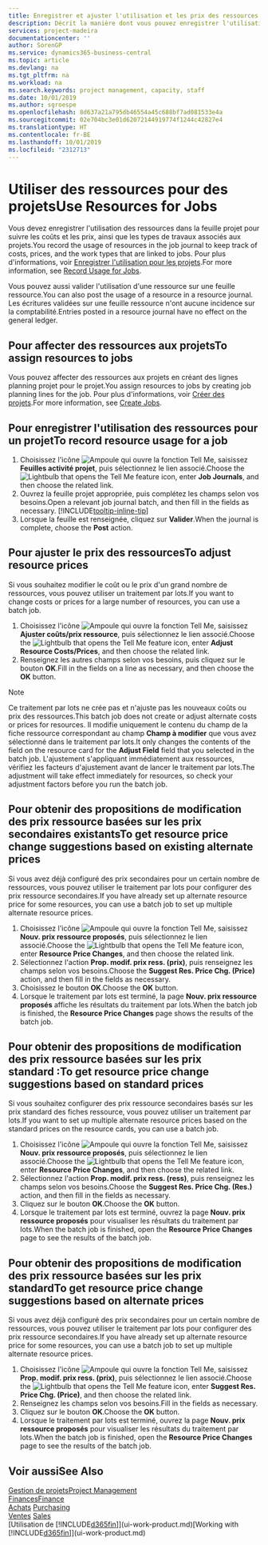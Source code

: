```yaml
---
title: Enregistrer et ajuster l'utilisation et les prix des ressources| Microsoft Docs
description: Décrit la manière dont vous pouvez enregistrer l'utilisation ou la consommation ressource associée à un projet, de garder la trace et de gérer les coûts, les prix, ainsi que les types de travaux.
services: project-madeira
documentationcenter: ''
author: SorenGP
ms.service: dynamics365-business-central
ms.topic: article
ms.devlang: na
ms.tgt_pltfrm: na
ms.workload: na
ms.search.keywords: project management, capacity, staff
ms.date: 10/01/2019
ms.author: sgroespe
ms.openlocfilehash: 8d637a21a795db46554a45c688bf7ad081533e4a
ms.sourcegitcommit: 02e704bc3e01d62072144919774f1244c42827e4
ms.translationtype: HT
ms.contentlocale: fr-BE
ms.lasthandoff: 10/01/2019
ms.locfileid: "2312713"
---
```

# <a name="use-resources-for-jobs"></a><span data-ttu-id="f80c4-103">Utiliser des ressources pour des projets</span><span class="sxs-lookup"><span data-stu-id="f80c4-103">Use Resources for Jobs</span></span>
<span data-ttu-id="f80c4-104">Vous devez enregistrer l'utilisation des ressources dans la feuille projet pour suivre les coûts et les prix, ainsi que les types de travaux associés aux projets.</span><span class="sxs-lookup"><span data-stu-id="f80c4-104">You record the usage of resources in the job journal to keep track of costs, prices, and the work types that are linked to jobs.</span></span> <span data-ttu-id="f80c4-105">Pour plus d'informations, voir [Enregistrer l'utilisation pour les projets](projects-how-record-job-usage.md).</span><span class="sxs-lookup"><span data-stu-id="f80c4-105">For more information, see [Record Usage for Jobs](projects-how-record-job-usage.md).</span></span>

<span data-ttu-id="f80c4-106">Vous pouvez aussi valider l'utilisation d'une ressource sur une feuille ressource.</span><span class="sxs-lookup"><span data-stu-id="f80c4-106">You can also post the usage of a resource in a resource journal.</span></span> <span data-ttu-id="f80c4-107">Les écritures validées sur une feuille ressource n'ont aucune incidence sur la comptabilité.</span><span class="sxs-lookup"><span data-stu-id="f80c4-107">Entries posted in a resource journal have no effect on the general ledger.</span></span>

## <a name="to-assign-resources-to-jobs"></a><span data-ttu-id="f80c4-108">Pour affecter des ressources aux projets</span><span class="sxs-lookup"><span data-stu-id="f80c4-108">To assign resources to jobs</span></span>
<span data-ttu-id="f80c4-109">Vous pouvez affecter des ressources aux projets en créant des lignes planning projet pour le projet.</span><span class="sxs-lookup"><span data-stu-id="f80c4-109">You assign resources to jobs by creating job planning lines for the job.</span></span> <span data-ttu-id="f80c4-110">Pour plus d'informations, voir [Créer des projets](projects-how-create-jobs.md).</span><span class="sxs-lookup"><span data-stu-id="f80c4-110">For more information, see [Create Jobs](projects-how-create-jobs.md).</span></span>

## <a name="to-record-resource-usage-for-a-job"></a><span data-ttu-id="f80c4-111">Pour enregistrer l'utilisation des ressources pour un projet</span><span class="sxs-lookup"><span data-stu-id="f80c4-111">To record resource usage for a job</span></span>
1. <span data-ttu-id="f80c4-112">Choisissez l'icône ![Ampoule qui ouvre la fonction Tell Me](media/ui-search/search_small.png "Dites-moi ce que vous voulez faire"), saisissez **Feuilles activité projet**, puis sélectionnez le lien associé.</span><span class="sxs-lookup"><span data-stu-id="f80c4-112">Choose the ![Lightbulb that opens the Tell Me feature](media/ui-search/search_small.png "Tell me what you want to do") icon, enter **Job Journals**, and then choose the related link.</span></span>
2. <span data-ttu-id="f80c4-113">Ouvrez la feuille projet appropriée, puis complétez les champs selon vos besoins.</span><span class="sxs-lookup"><span data-stu-id="f80c4-113">Open a relevant job journal batch, and then fill in the fields as necessary.</span></span> [!INCLUDE[tooltip-inline-tip](includes/tooltip-inline-tip_md.md)]
3. <span data-ttu-id="f80c4-114">Lorsque la feuille est renseignée, cliquez sur **Valider**.</span><span class="sxs-lookup"><span data-stu-id="f80c4-114">When the journal is complete, choose the **Post** action.</span></span>

## <a name="to-adjust-resource-prices"></a><span data-ttu-id="f80c4-115">Pour ajuster le prix des ressources</span><span class="sxs-lookup"><span data-stu-id="f80c4-115">To adjust resource prices</span></span>
<span data-ttu-id="f80c4-116">Si vous souhaitez modifier le coût ou le prix d'un grand nombre de ressources, vous pouvez utiliser un traitement par lots.</span><span class="sxs-lookup"><span data-stu-id="f80c4-116">If you want to change costs or prices for a large number of resources, you can use a batch job.</span></span>  

1. <span data-ttu-id="f80c4-117">Choisissez l'icône ![Ampoule qui ouvre la fonction Tell Me](media/ui-search/search_small.png "Dites-moi ce que vous voulez faire"), saisissez **Ajuster coûts/prix ressource**, puis sélectionnez le lien associé.</span><span class="sxs-lookup"><span data-stu-id="f80c4-117">Choose the ![Lightbulb that opens the Tell Me feature](media/ui-search/search_small.png "Tell me what you want to do") icon, enter **Adjust Resource Costs/Prices**, and then choose the related link.</span></span>
2. <span data-ttu-id="f80c4-118">Renseignez les autres champs selon vos besoins, puis cliquez sur le bouton **OK**.</span><span class="sxs-lookup"><span data-stu-id="f80c4-118">Fill in the fields on a line as necessary, and then choose the **OK** button.</span></span>

> [!NOTE]  
>   <span data-ttu-id="f80c4-119">Ce traitement par lots ne crée pas et n'ajuste pas les nouveaux coûts ou prix des ressources.</span><span class="sxs-lookup"><span data-stu-id="f80c4-119">This batch job does not create or adjust alternate costs or prices for resources.</span></span> <span data-ttu-id="f80c4-120">Il modifie uniquement le contenu du champ de la fiche ressource correspondant au champ **Champ à modifier** que vous avez sélectionné dans le traitement par lots.</span><span class="sxs-lookup"><span data-stu-id="f80c4-120">It only changes the contents of the field on the resource card for the **Adjust Field** field that you selected in the batch job.</span></span> <span data-ttu-id="f80c4-121">L'ajustement s'appliquant immédiatement aux ressources, vérifiez les facteurs d'ajustement avant de lancer le traitement par lots.</span><span class="sxs-lookup"><span data-stu-id="f80c4-121">The adjustment will take effect immediately for resources, so check your adjustment factors before you run the batch job.</span></span>

## <a name="to-get-resource-price-change-suggestions-based-on-existing-alternate-prices"></a><span data-ttu-id="f80c4-122">Pour obtenir des propositions de modification des prix ressource basées sur les prix secondaires existants</span><span class="sxs-lookup"><span data-stu-id="f80c4-122">To get resource price change suggestions based on existing alternate prices</span></span>
<span data-ttu-id="f80c4-123">Si vous avez déjà configuré des prix secondaires pour un certain nombre de ressources, vous pouvez utiliser le traitement par lots pour configurer des prix ressource secondaires.</span><span class="sxs-lookup"><span data-stu-id="f80c4-123">If you have already set up alternate resource price for some resources, you can use a batch job to set up multiple alternate resource prices.</span></span>

1. <span data-ttu-id="f80c4-124">Choisissez l'icône ![Ampoule qui ouvre la fonction Tell Me](media/ui-search/search_small.png "Dites-moi ce que vous voulez faire"), saisissez **Nouv. prix ressource proposés**, puis sélectionnez le lien associé.</span><span class="sxs-lookup"><span data-stu-id="f80c4-124">Choose the ![Lightbulb that opens the Tell Me feature](media/ui-search/search_small.png "Tell me what you want to do") icon, enter **Resource Price Changes**, and then choose the related link.</span></span>
2. <span data-ttu-id="f80c4-125">Sélectionnez l'action **Prop. modif. prix ress. (prix)**, puis renseignez les champs selon vos besoins.</span><span class="sxs-lookup"><span data-stu-id="f80c4-125">Choose the **Suggest Res. Price Chg. (Price)** action, and then fill in the fields as necessary.</span></span>
3. <span data-ttu-id="f80c4-126">Choisissez le bouton **OK**.</span><span class="sxs-lookup"><span data-stu-id="f80c4-126">Choose the **OK** button.</span></span>  
4. <span data-ttu-id="f80c4-127">Lorsque le traitement par lots est terminé, la page **Nouv. prix ressource proposés** affiche les résultats du traitement par lots.</span><span class="sxs-lookup"><span data-stu-id="f80c4-127">When the batch job is finished, the **Resource Price Changes** page shows the results of the batch job.</span></span>

## <a name="to-get-resource-price-change-suggestions-based-on-standard-prices"></a><span data-ttu-id="f80c4-128">Pour obtenir des propositions de modification des prix ressource basées sur les prix standard :</span><span class="sxs-lookup"><span data-stu-id="f80c4-128">To get resource price change suggestions based on standard prices</span></span>
<span data-ttu-id="f80c4-129">Si vous souhaitez configurer des prix ressource secondaires basés sur les prix standard des fiches ressource, vous pouvez utiliser un traitement par lots.</span><span class="sxs-lookup"><span data-stu-id="f80c4-129">If you want to set up multiple alternate resource prices based on the standard prices on the resource cards, you can use a batch job.</span></span>  

1. <span data-ttu-id="f80c4-130">Choisissez l'icône ![Ampoule qui ouvre la fonction Tell Me](media/ui-search/search_small.png "Dites-moi ce que vous voulez faire"), saisissez **Nouv. prix ressource proposés**, puis sélectionnez le lien associé.</span><span class="sxs-lookup"><span data-stu-id="f80c4-130">Choose the ![Lightbulb that opens the Tell Me feature](media/ui-search/search_small.png "Tell me what you want to do") icon, enter **Resource Price Changes**, and then choose the related link.</span></span>
2. <span data-ttu-id="f80c4-131">Sélectionnez l'action **Prop. modif. prix ress. (ress)**, puis renseignez les champs selon vos besoins.</span><span class="sxs-lookup"><span data-stu-id="f80c4-131">Choose the **Suggest Res. Price Chg. (Res.)** action, and then fill in the fields as necessary.</span></span>  
3. <span data-ttu-id="f80c4-132">Cliquez sur le bouton **OK**.</span><span class="sxs-lookup"><span data-stu-id="f80c4-132">Choose the **OK** button.</span></span>  
4. <span data-ttu-id="f80c4-133">Lorsque le traitement par lots est terminé, ouvrez la page **Nouv. prix ressource proposés** pour visualiser les résultats du traitement par lots.</span><span class="sxs-lookup"><span data-stu-id="f80c4-133">When the batch job is finished, open the **Resource Price Changes** page to see the results of the batch job.</span></span>

## <a name="to-get-resource-price-change-suggestions-based-on-alternate-prices"></a><span data-ttu-id="f80c4-134">Pour obtenir des propositions de modification des prix ressource basées sur les prix standard</span><span class="sxs-lookup"><span data-stu-id="f80c4-134">To get resource price change suggestions based on alternate prices</span></span>
<span data-ttu-id="f80c4-135">Si vous avez déjà configuré des prix secondaires pour un certain nombre de ressources, vous pouvez utiliser le traitement par lots pour configurer des prix ressource secondaires.</span><span class="sxs-lookup"><span data-stu-id="f80c4-135">If you have already set up alternate resource price for some resources, you can use a batch job to set up multiple alternate resource prices.</span></span>

1. <span data-ttu-id="f80c4-136">Choisissez l'icône ![Ampoule qui ouvre la fonction Tell Me](media/ui-search/search_small.png "Dites-moi ce que vous voulez faire"), saisissez **Prop. modif. prix ress. (prix)**, puis sélectionnez le lien associé.</span><span class="sxs-lookup"><span data-stu-id="f80c4-136">Choose the ![Lightbulb that opens the Tell Me feature](media/ui-search/search_small.png "Tell me what you want to do") icon, enter **Suggest Res. Price Chg. (Price)**, and then choose the related link.</span></span>  
2. <span data-ttu-id="f80c4-137">Renseignez les champs selon vos besoins.</span><span class="sxs-lookup"><span data-stu-id="f80c4-137">Fill in the fields as necessary.</span></span>
3. <span data-ttu-id="f80c4-138">Cliquez sur le bouton **OK**.</span><span class="sxs-lookup"><span data-stu-id="f80c4-138">Choose the **OK** button.</span></span>  
4. <span data-ttu-id="f80c4-139">Lorsque le traitement par lots est terminé, ouvrez la page **Nouv. prix ressource proposés** pour visualiser les résultats du traitement par lots.</span><span class="sxs-lookup"><span data-stu-id="f80c4-139">When the batch job is finished, open the **Resource Price Changes** page to see the results of the batch job.</span></span>

## <a name="see-also"></a><span data-ttu-id="f80c4-140">Voir aussi</span><span class="sxs-lookup"><span data-stu-id="f80c4-140">See Also</span></span>
[<span data-ttu-id="f80c4-141">Gestion de projets</span><span class="sxs-lookup"><span data-stu-id="f80c4-141">Project Management</span></span>](projects-manage-projects.md)  
[<span data-ttu-id="f80c4-142">Finances</span><span class="sxs-lookup"><span data-stu-id="f80c4-142">Finance</span></span>](finance.md)  
<span data-ttu-id="f80c4-143">[Achats](purchasing-manage-purchasing.md)       </span><span class="sxs-lookup"><span data-stu-id="f80c4-143">[Purchasing](purchasing-manage-purchasing.md)       </span></span>  
<span data-ttu-id="f80c4-144">[Ventes](sales-manage-sales.md)   </span><span class="sxs-lookup"><span data-stu-id="f80c4-144">[Sales](sales-manage-sales.md)   </span></span>  
<span data-ttu-id="f80c4-145">[Utilisation de [!INCLUDE[d365fin](includes/d365fin_md.md)]](ui-work-product.md)</span><span class="sxs-lookup"><span data-stu-id="f80c4-145">[Working with [!INCLUDE[d365fin](includes/d365fin_md.md)]](ui-work-product.md)</span></span>  
